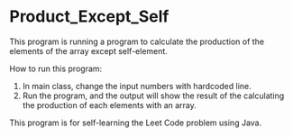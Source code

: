 # Product_Except_Self 
This program is running a program to calculate the production of the elements of the array except self-element.

How to run this program:
1) In main class, change the input numbers with hardcoded line.
2) Run the program, and the output will show the result of the calculating the production of each elements with an array.

This program is for self-learning the Leet Code problem using Java.
